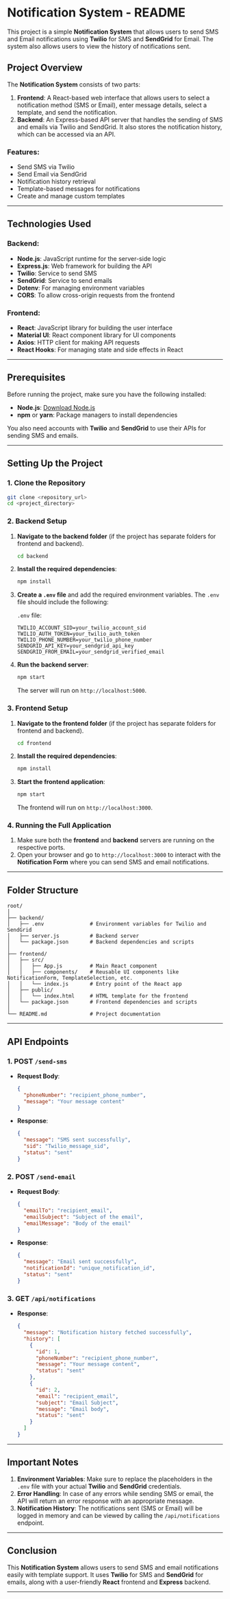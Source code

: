 # Notification System - README

This project is a simple **Notification System** that allows users to send SMS and Email notifications using **Twilio** for SMS and **SendGrid** for Email. The system also allows users to view the history of notifications sent.

## Project Overview

The **Notification System** consists of two parts:

1. **Frontend**: A React-based web interface that allows users to select a notification method (SMS or Email), enter message details, select a template, and send the notification.
2. **Backend**: An Express-based API server that handles the sending of SMS and emails via Twilio and SendGrid. It also stores the notification history, which can be accessed via an API.

### Features:
- Send SMS via Twilio
- Send Email via SendGrid
- Notification history retrieval
- Template-based messages for notifications
- Create and manage custom templates

---

## Technologies Used

### Backend:
- **Node.js**: JavaScript runtime for the server-side logic
- **Express.js**: Web framework for building the API
- **Twilio**: Service to send SMS
- **SendGrid**: Service to send emails
- **Dotenv**: For managing environment variables
- **CORS**: To allow cross-origin requests from the frontend

### Frontend:
- **React**: JavaScript library for building the user interface
- **Material UI**: React component library for UI components
- **Axios**: HTTP client for making API requests
- **React Hooks**: For managing state and side effects in React

---

## Prerequisites

Before running the project, make sure you have the following installed:

- **Node.js**: [Download Node.js](https://nodejs.org/)
- **npm** or **yarn**: Package managers to install dependencies

You also need accounts with **Twilio** and **SendGrid** to use their APIs for sending SMS and emails.

---

## Setting Up the Project

### 1. Clone the Repository

```bash
git clone <repository_url>
cd <project_directory>
```

### 2. Backend Setup

1. **Navigate to the backend folder** (if the project has separate folders for frontend and backend).
   ```bash
   cd backend
   ```

2. **Install the required dependencies**:
   ```bash
   npm install
   ```

3. **Create a `.env` file** and add the required environment variables. The `.env` file should include the following:

   `.env` file:
   ```env
   TWILIO_ACCOUNT_SID=your_twilio_account_sid
   TWILIO_AUTH_TOKEN=your_twilio_auth_token
   TWILIO_PHONE_NUMBER=your_twilio_phone_number
   SENDGRID_API_KEY=your_sendgrid_api_key
   SENDGRID_FROM_EMAIL=your_sendgrid_verified_email
   ```

4. **Run the backend server**:
   ```bash
   npm start
   ```
   The server will run on `http://localhost:5000`.

### 3. Frontend Setup

1. **Navigate to the frontend folder** (if the project has separate folders for frontend and backend).
   ```bash
   cd frontend
   ```

2. **Install the required dependencies**:
   ```bash
   npm install
   ```

3. **Start the frontend application**:
   ```bash
   npm start
   ```

   The frontend will run on `http://localhost:3000`.

### 4. Running the Full Application

1. Make sure both the **frontend** and **backend** servers are running on the respective ports.
2. Open your browser and go to `http://localhost:3000` to interact with the **Notification Form** where you can send SMS and email notifications.

---

## Folder Structure

```
root/
│
├── backend/
│   ├── .env               # Environment variables for Twilio and SendGrid
│   ├── server.js          # Backend server
│   └── package.json       # Backend dependencies and scripts
│
├── frontend/
│   ├── src/
│   │   ├── App.js         # Main React component
│   │   ├── components/    # Reusable UI components like NotificationForm, TemplateSelection, etc.
│   │   └── index.js       # Entry point of the React app
│   ├── public/
│   │   └── index.html     # HTML template for the frontend
│   └── package.json       # Frontend dependencies and scripts
│
└── README.md              # Project documentation
```

---

## API Endpoints

### 1. POST `/send-sms`

- **Request Body**:
  ```json
  {
    "phoneNumber": "recipient_phone_number",
    "message": "Your message content"
  }
  ```

- **Response**:
  ```json
  {
    "message": "SMS sent successfully",
    "sid": "Twilio_message_sid",
    "status": "sent"
  }
  ```

### 2. POST `/send-email`

- **Request Body**:
  ```json
  {
    "emailTo": "recipient_email",
    "emailSubject": "Subject of the email",
    "emailMessage": "Body of the email"
  }
  ```

- **Response**:
  ```json
  {
    "message": "Email sent successfully",
    "notificationId": "unique_notification_id",
    "status": "sent"
  }
  ```

### 3. GET `/api/notifications`

- **Response**:
  ```json
  {
    "message": "Notification history fetched successfully",
    "history": [
      {
        "id": 1,
        "phoneNumber": "recipient_phone_number",
        "message": "Your message content",
        "status": "sent"
      },
      {
        "id": 2,
        "email": "recipient_email",
        "subject": "Email Subject",
        "message": "Email body",
        "status": "sent"
      }
    ]
  }
  ```

---

## Important Notes

1. **Environment Variables**: Make sure to replace the placeholders in the `.env` file with your actual **Twilio** and **SendGrid** credentials.
2. **Error Handling**: In case of any errors while sending SMS or email, the API will return an error response with an appropriate message.
3. **Notification History**: The notifications sent (SMS or Email) will be logged in memory and can be viewed by calling the `/api/notifications` endpoint.

---

## Conclusion

This **Notification System** allows users to send SMS and email notifications easily with template support. It uses **Twilio** for SMS and **SendGrid** for emails, along with a user-friendly **React** frontend and **Express** backend.

---

